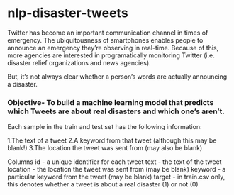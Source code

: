 # nlp-disaster-tweets
Twitter has become an important communication channel in times of emergency.
The ubiquitousness of smartphones enables people to announce an emergency they’re observing in real-time. Because of this, more agencies are interested in programatically monitoring Twitter (i.e. disaster relief organizations and news agencies).

But, it’s not always clear whether a person’s words are actually announcing a disaster.

### Objective- To build a machine learning model that predicts which Tweets are about real disasters and which one’s aren’t. 

Each sample in the train and test set has the following information:

1.The text of a tweet
2.A keyword from that tweet (although this may be blank!)
3.The location the tweet was sent from (may also be blank)

Columns
id - a unique identifier for each tweet
text - the text of the tweet
location - the location the tweet was sent from (may be blank)
keyword - a particular keyword from the tweet (may be blank)
target - in train.csv only, this denotes whether a tweet is about a real disaster (1) or not (0)
